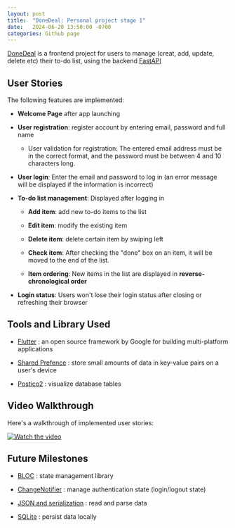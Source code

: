 ```yaml
---
layout: post
title:  "DoneDeal: Personal project stage 1"
date:   2024-06-20 13:50:00 -0700
categories: Github page
---
```


[DoneDeal](https://github.com/jiarongs77/flutter-TO-DO) is a frontend project for users to manage (creat, add, update, delete etc) their to-do list, using the backend [FastAPI](https://github.com/jiarongs77/fastAPI-CRUD)

## User Stories

The following features are implemented:

- **Welcome Page** after app launching

- **User registration**: register account by entering email, password and full name

    - User validation for registration: The entered email address must be in the correct format, and the password must be between 4 and 10 characters long.

- **User login**: Enter the email and password to log in (an error message will be displayed if the information is incorrect)

- **To-do list management**: Displayed after logging in

    - **Add item**: add new to-do items to the list

    - **Edit item**: modify the existing item

    - **Delete item**: delete certain item by swiping left

    - **Check item**: After checking the "done" box on an item, it will be moved to the end of the list.

    - **Item ordering**: New items in the list are displayed in **reverse-chronological order**

- **Login status**: Users won't lose their login status after closing or refreshing their browser


## Tools and Library Used

- [Flutter](https://docs.flutter.dev/) : an open source framework by Google for building  multi-platform applications 

- [Shared Prefence](https://docs.flutter.dev/cookbook/persistence/key-value) : store small amounts of data in key-value pairs on a user's device

- [Postico2](https://eggerapps.at/postico2/) : visualize database tables


## Video Walkthrough

Here's a walkthrough of implemented user stories:

[![Watch the video](https://img.youtube.com/vi/mFYySX9nKXY/0.jpg)](https://youtu.be/mFYySX9nKXY)

## Future Milestones

- [BLOC](https://bloclibrary.dev/architecture/) : state management library

- [ChangeNotifier](https://docs.flutter.dev/data-and-backend/state-mgmt/simple#changenotifier) : manage authentication state (login/logout state)

- [JSON and serialization](https://docs.flutter.dev/data-and-backend/serialization/json) : read and parse data

- [SQLite](https://docs.flutter.dev/cookbook/persistence/sqlite) : persist data locally






